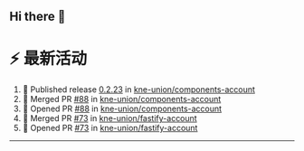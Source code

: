 ## Hi there 👋

<!--

**Here are some ideas to get you started:**

🙋‍♀️ A short introduction - what is your organization all about?
🌈 Contribution guidelines - how can the community get involved?
👩‍💻 Useful resources - where can the community find your docs? Is there anything else the community should know?
🍿 Fun facts - what does your team eat for breakfast?
🧙 Remember, you can do mighty things with the power of [Markdown](https://docs.github.com/github/writing-on-github/getting-started-with-writing-and-formatting-on-github/basic-writing-and-formatting-syntax)
-->


# ⚡ 最新活动

<!--START_SECTION:activity-->
1. 🚀 Published release [0.2.23](https://github.com/kne-union/components-account/releases/tag/0.2.23) in [kne-union/components-account](https://github.com/kne-union/components-account)
2. 🎉 Merged PR [#88](https://github.com/kne-union/components-account/pull/88) in [kne-union/components-account](https://github.com/kne-union/components-account)
3. 💪 Opened PR [#88](https://github.com/kne-union/components-account/pull/88) in [kne-union/components-account](https://github.com/kne-union/components-account)
4. 🎉 Merged PR [#73](https://github.com/kne-union/fastify-account/pull/73) in [kne-union/fastify-account](https://github.com/kne-union/fastify-account)
5. 💪 Opened PR [#73](https://github.com/kne-union/fastify-account/pull/73) in [kne-union/fastify-account](https://github.com/kne-union/fastify-account)
<!--END_SECTION:activity-->

---
